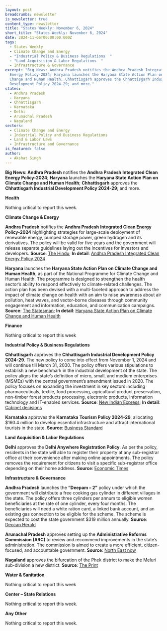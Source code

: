 ```yaml
---
layout: post
breadcrumbs: newsletter
is_newsletter: true
content_type: newsletter
title: "States Weekly: November 6, 2024"
short_title: "States Weekly: November 6, 2024"
date: 2024-11-06T00:00:00.000Z
tags:
  - States Weekly
  - Climate Change and Energy
  - "Industrial Policy & Business Regulations  "
  - "Land Acquisition & Labor Regulations  "
  - Infrastructure & Governance
excerpt: "Big News: Andhra Pradesh notifies the Andhra Pradesh Integrated Clean
  Energy Policy-2024; Haryana launches the Haryana State Action Plan on Climate
  Change and Human Health; Chhattisgarh approves the Chhattisgarh Industrial
  Development Policy 2024-29; and more."
states:
  - Andhra Pradesh
  - Haryana
  - Chhattisgarh
  - Karnataka
  - Delhi
  - Arunachal Pradesh
  - Nagaland
sectors:
  - Climate Change and Energy
  - Industrial Policy and Business Regulations
  - Land & Labor Laws
  - Infrastructure and Governance
is_featured: false
author:
  - Akshat Singh
---
```

**Big News**: **Andhra Pradesh** notifies the **Andhra Pradesh** **Integrated Clean Energy Policy-2024**; **Haryana** launches the **Haryana State Action Plan on Climate Change and Human Health**; **Chhattisgarh** approves the **Chhattisgarh Industrial Development Policy 2024-29**; and more.

**Health**

Nothing critical to report this week.

**Climate Change & Energy**

**Andhra Pradesh** notifies the **Andhra Pradesh** **Integrated Clean Energy Policy-2024** highlighting strategies for large-scale deployment of renewable energy, pumped storage power, green hydrogen and its derivatives. The policy will be valid for five years and the government will release separate guidelines laying out the incentives for investors and developers. **Source**: [The Hindu](https://www.thehindu.com/news/national/andhra-pradesh/andhra-pradesh-govt-notifies-five-year-integrated-clean-energy-policy-incentive-guidelines-to-be-issued-soon/article68815486.ece); **In detail**: [Andhra Pradesh Integrated Clean Energy Policy 2024](https://nredcap.in/PDFs/2024/2024ENY_33768_MS37.pdf)

**Haryana** launches the **Haryana State Action Plan on Climate Change and Human Health**, as part of the National Programme for Climate Change and Human Health. The programme is designed to strengthen the health sector’s ability to respond effectively to climate-related challenges. The action plan has been devised with a multi-faceted approach to address the impact of climate change on health with an aim to raise awareness about air pollution, heat waves, and vector-borne diseases through community engagement and information, education, and communication campaigns. **Source**: [The Statesman](https://www.thestatesman.com/india/pm-unveils-haryana-state-action-plan-on-climate-change-and-human-health-1503359021.html#google_vignette); **In detail**: [Haryana State Action Plan on Climate Change and Human Health](https://cdnbbsr.s3waas.gov.in/s32cad8fa47bbef282badbb8de5374b894/uploads/2023/06/2023061957.pdf)

**Finance**

Nothing critical to report this week

**Industrial Policy & Business Regulations**  

**Chhattisgarh** approves the **Chhattisgarh Industrial Development Policy 2024-29**. The new policy to come into effect from November 1, 2024 and will continue till March 31, 2030. The policy offers various stipulations to establish a new benchmark in the industrial development of the state. The policy aligns the state’s definition of micro, small, and medium enterprises (MSMEs) with the central government’s amendment issued in 2020. The policy focuses on expanding the investment in key sectors including pharmaceuticals, textile, food processing, agricultural product preservation, non-timber forest products processing, electronic products, information technology and IT-enabled services. **Source**: [New Indian Express](https://www.newindianexpress.com/nation/2024/Oct/28/chhattisgarh-cabinet-approves-new-industrial-policy); **In detail**: [Cabinet decisions](https://www.newindianexpress.com/nation/2024/Oct/28/chhattisgarh-cabinet-approves-new-industrial-policy)

**Karnataka** approves the **Karnataka** **Tourism Policy 2024-29**, allocating $160.4 million to develop essential infrastructure and attract international tourists in the state. **Source**: [Business Standard](https://www.business-standard.com/india-news/karnataka-govt-approves-tourism-policy-2024-29-with-rs-1-349-cr-funding-124110100525_1.html)

**Land Acquisition & Labor Regulations**  

**Delhi** approves the **Delhi Anywhere Registration Policy**. As per the policy, residents in the state will able to register their property at any sub-registrar office at their convenience after making online appointments. The policy removes the requirement for citizens to visit a specific sub-registrar office depending on their home address. **Source**: [Economic Times](https://realty.economictimes.indiatimes.com/news/residential/delhi-cm-approves-anywhere-registration-policy-for-property-registration/114777118)

**Infrastructure & Governance**

**Andhra Pradesh** launches the **“Deepam – 2”** policy under which the government will distribute a free cooking gas cylinder in different villages in the state. The policy offers three cylinders per annum to eligible women beneficiaries at the rate of one cylinder, every four months. The beneficiaries will need a white ration card, a linked bank account, and an existing gas connection to be eligible for the scheme. The scheme is expected to cost the state government $319 million annually. **Source**: [Deccan Herald](https://www.deccanherald.com/india/andhra-pradesh/andhra-cm-launches-free-cooking-gas-cylinder-scheme-deepam-2-3258728)

**Arunachal Pradesh** approves setting up the **Administrative Reforms Commission (ARC)** to review and recommend improvements in the state’s administration. The commission is aimed to create a more efficient, citizen-focused, and accountable government. **Source**: [North East now](https://nenow.in/north-east-news/arunachal-pradesh/arunachal-cabinet-approves-administrative-reforms-anti-corruption-measures.html)

**Nagaland** approves the bifurcation of the Phek district to make the Meluri sub-division a new district. **Source**: [The Print](https://theprint.in/india/nagaland-cabinet-nod-for-meluri-as-17th-district/2335753/)

**Water & Sanitation**

Nothing critical to report this week

**Center – State Relations**

Nothing critical to report this week.

**Any Other**

Nothing critical to report this week.
